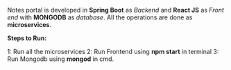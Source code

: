 Notes portal is developed in **Spring Boot** as _Backend_ and **React JS** as _Front end_ with **MONGODB** as _database_.
All the operations are done as **microservices**.

**Steps to Run:**

1: Run all the microservices
2: Run Frontend using **npm start** in terminal
3: Run Mongodb using **mongod** in cmd.
